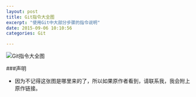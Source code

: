 ```yaml
---
layout: post
title: Git指令大全图
excerpt: "使用Git中大部分步骤的指令说明"
date: 2015-09-06 10:10:56
categories: Git

---
```


 
![Git指令大全图](http://7xki8q.com1.z0.glb.clouddn.com/git_command.png)


###声明

- 因为不记得这张图是哪里来的了，所以如果原作者看到，请联系我，我会附上原作链接。